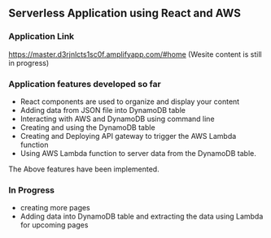 ## Serverless Application using React and AWS

### Application Link 

https://master.d3rjnlcts1sc0f.amplifyapp.com/#home (Wesite content is still in progress)


### Application features developed so far

- React components are used to organize and display your content
- Adding data from JSON file into DynamoDB table
- Interacting with AWS and DynamoDB using command line
- Creating and using the DynamoDB table
- Creating and Deploying API gateway to trigger the AWS Lambda function
- Using AWS Lambda function to server data from the DynamoDB table.


The Above features have been implemented.

### In Progress

- creating more pages
- Adding data into DynamoDB table and extracting the data using Lambda for upcoming pages

